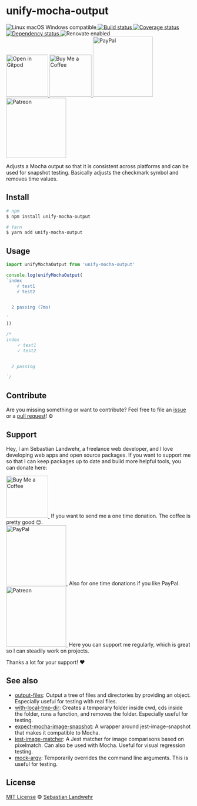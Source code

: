 <!-- TITLE/ -->
# unify-mocha-output
<!-- /TITLE -->

<!-- BADGES/ -->
  <p>
    <img src="https://img.shields.io/badge/os-linux%20%7C%C2%A0macos%20%7C%C2%A0windows-blue" alt="Linux macOS Windows compatible"><a href="https://github.com/dword-design/unify-mocha-output/actions">
      <img
        src="https://github.com/dword-design/unify-mocha-output/workflows/build/badge.svg"
        alt="Build status"
      >
    </a><a href="https://codecov.io/gh/dword-design/unify-mocha-output">
      <img
        src="https://codecov.io/gh/dword-design/unify-mocha-output/branch/master/graph/badge.svg"
        alt="Coverage status"
      >
    </a><a href="https://david-dm.org/dword-design/unify-mocha-output">
      <img src="https://img.shields.io/david/dword-design/unify-mocha-output" alt="Dependency status">
    </a><img src="https://img.shields.io/badge/renovate-enabled-brightgreen" alt="Renovate enabled"><br/><a href="https://gitpod.io/#https://github.com/dword-design/unify-mocha-output">
      <img
        src="https://gitpod.io/button/open-in-gitpod.svg"
        alt="Open in Gitpod"
        width="114"
      >
    </a><a href="https://www.buymeacoffee.com/dword">
      <img
        src="https://www.buymeacoffee.com/assets/img/guidelines/download-assets-sm-2.svg"
        alt="Buy Me a Coffee"
        width="114"
      >
    </a><a href="https://paypal.me/SebastianLandwehr">
      <img
        src="https://sebastianlandwehr.com/images/paypal.svg"
        alt="PayPal"
        width="163"
      >
    </a><a href="https://www.patreon.com/dworddesign">
      <img
        src="https://sebastianlandwehr.com/images/patreon.svg"
        alt="Patreon"
        width="163"
      >
    </a>
</p>
<!-- /BADGES -->

<!-- DESCRIPTION/ -->
Adjusts a Mocha output so that it is consistent across platforms and can be used for snapshot testing. Basically adjusts the checkmark symbol and removes time values.
<!-- /DESCRIPTION -->

<!-- INSTALL/ -->
## Install

```bash
# npm
$ npm install unify-mocha-output

# Yarn
$ yarn add unify-mocha-output
```
<!-- /INSTALL -->

## Usage

```js
import unifyMochaOutput from 'unify-mocha-output'

console.log(unifyMochaOutput(
`index
    √ test1
    √ test2


  2 passing (7ms)

`
))

/*
index
    ✓ test1
    ✓ test2


  2 passing

`/
```


<!-- LICENSE/ -->
## Contribute

Are you missing something or want to contribute? Feel free to file an [issue](https://github.com/dword-design/unify-mocha-output/issues) or a [pull request](https://github.com/dword-design/unify-mocha-output/pulls)! ⚙️

## Support

Hey, I am Sebastian Landwehr, a freelance web developer, and I love developing web apps and open source packages. If you want to support me so that I can keep packages up to date and build more helpful tools, you can donate here:

<p>
  <a href="https://www.buymeacoffee.com/dword">
    <img
      src="https://www.buymeacoffee.com/assets/img/guidelines/download-assets-sm-2.svg"
      alt="Buy Me a Coffee"
      width="114"
    >
  </a>&nbsp;If you want to send me a one time donation. The coffee is pretty good 😊.<br/>
  <a href="https://paypal.me/SebastianLandwehr">
    <img
      src="https://sebastianlandwehr.com/images/paypal.svg"
      alt="PayPal"
      width="163"
    >
  </a>&nbsp;Also for one time donations if you like PayPal.<br/>
  <a href="https://www.patreon.com/dworddesign">
    <img
      src="https://sebastianlandwehr.com/images/patreon.svg"
      alt="Patreon"
      width="163"
    >
  </a>&nbsp;Here you can support me regularly, which is great so I can steadily work on projects.
</p>

Thanks a lot for your support! ❤️

## See also

* [output-files](https://github.com/dword-design/output-files): Output a tree of files and directories by providing an object. Especially useful for testing with real files.
* [with-local-tmp-dir](https://github.com/dword-design/with-local-tmp-dir): Creates a temporary folder inside cwd, cds inside the folder, runs a function, and removes the folder. Especially useful for testing.
* [expect-mocha-image-snapshot](https://github.com/dword-design/expect-mocha-image-snapshot): A wrapper around jest-image-snapshot that makes it compatible to Mocha.
* [jest-image-matcher](https://github.com/dword-design/jest-image-matcher): A Jest matcher for image comparisons based on pixelmatch. Can also be used with Mocha. Useful for visual regression testing.
* [mock-argv](https://github.com/dword-design/mock-argv): Temporarily overrides the command line arguments. This is useful for testing.

## License

[MIT License](https://opensource.org/licenses/MIT) © [Sebastian Landwehr](https://sebastianlandwehr.com)
<!-- /LICENSE -->
